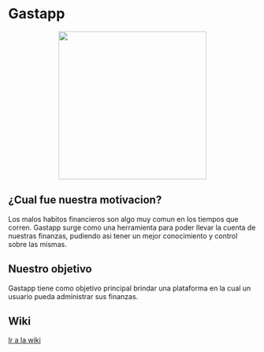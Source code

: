 # Gastapp

<p align="center">
  <img width="300" height="300" src="https://raw.githubusercontent.com/TTIP-UNQ-Team6/gastapp_doc/master/icon.png">
</p>

## ¿Cual fue nuestra motivacion?
Los malos habitos financieros son algo muy comun en los tiempos que corren. Gastapp surge como una herramienta para poder llevar la cuenta de nuestras finanzas, pudiendo asi tener un mejor conocimiento y control sobre las mismas.

## Nuestro objetivo
Gastapp tiene como objetivo principal brindar una plataforma en la cual un usuario pueda administrar sus finanzas.

## Wiki
[Ir a la wiki](https://github.com/TTIP-UNQ-Team6/gastapp_doc/wiki)
